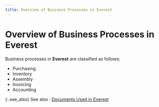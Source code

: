 ```yaml
---
title: Overview of Business Processes in Everest
---
```


# Overview of Business Processes in Everest


Business processes in **Everest** are classified as follows:

- Purchasing
- Inventory
- Assembly
- Invoicing
- Accounting



{:.see_also}
See also
: [Documents Used in Everest]({{site.bp_baseurl}}/docs/documents_used_in_everest.html)
